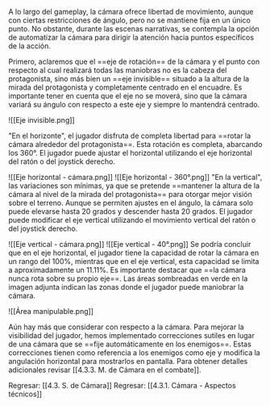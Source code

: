 
A lo largo del gameplay, la cámara ofrece libertad de movimiento, aunque con ciertas restricciones de ángulo, pero no se mantiene fija en un único punto. No obstante, durante las escenas narrativas, se contempla la opción de automatizar la cámara para dirigir la atención hacia puntos específicos de la acción.

Primero, aclaremos que el ==eje de rotación== de la cámara y el punto con respecto al cual realizará todas las maniobras no es la cabeza del protagonista, sino más bien un ==eje invisible== situado a la altura de la mirada del protagonista y completamente centrado en el encuadre. Es importante tener en cuenta que el eje no se moverá, sino que la cámara variará su ángulo con respecto a este eje y siempre lo mantendrá centrado.

![[Eje invisible.png]]

"En el horizonte", el jugador disfruta de completa libertad para ==rotar la cámara alrededor del protagonista==. Esta rotación es completa, abarcando los 360°. El jugador puede ajustar el horizontal utilizando el eje horizontal del ratón o del joystick derecho.

![[Eje horizontal - cámara.png]]
![[Eje horizontal - 360°.png]]
"En la vertical", las variaciones son mínimas, ya que se pretende ==mantener la altura de la cámara al nivel de la mirada del protagonista== para otorgar mejor visión sobre el terreno. Aunque se permiten ajustes en el ángulo, la cámara solo puede elevarse hasta 20 grados y descender hasta 20 grados. El jugador puede modificar el eje vertical utilizando el movimiento vertical del ratón o del joystick derecho.

![[Eje vertical - cámara.png]]
![[Eje vertical - 40°.png]]
Se podría concluir que en el eje horizontal, el jugador tiene la capacidad de rotar la cámara en un rango del 100%, mientras que en el eje vertical, esta capacidad se limita a aproximadamente un 11.11%. Es importante destacar que ==la cámara nunca rota sobre su propio eje==. Las áreas sombreadas en verde en la imagen adjunta indican las zonas donde el jugador puede maniobrar la cámara.

![[Área manipulable.png]]

Aún hay más que considerar con respecto a la cámara. Para mejorar la visibilidad del jugador, hemos implementado correcciones sutiles en lugar de una cámara que se ==fije automáticamente en los enemigos==. Estas correcciones tienen como referencia a los enemigos como eje y modifica la angulación horizontal para mostrarlos en pantalla. Para obtener detalles adicionales revisar [[4.3.3. M. de Cámara en el combate]].


Regresar: [[4.3. S. de Cámara]]
Regresar: [[4.3.1. Cámara - Aspectos técnicos]]
